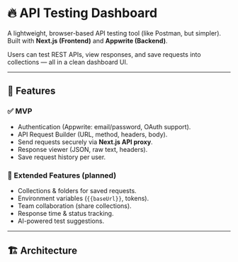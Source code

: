 # 🔥 API Testing Dashboard

A lightweight, browser-based API testing tool (like Postman, but simpler).  
Built with **Next.js (Frontend)** and **Appwrite (Backend)**.

Users can test REST APIs, view responses, and save requests into collections — all in a clean dashboard UI.

---

## 🚀 Features

### ✅ MVP

- Authentication (Appwrite: email/password, OAuth support).
- API Request Builder (URL, method, headers, body).
- Send requests securely via **Next.js API proxy**.
- Response viewer (JSON, raw text, headers).
- Save request history per user.

### 🌟 Extended Features (planned)

- Collections & folders for saved requests.
- Environment variables (`{{baseUrl}}`, tokens).
- Team collaboration (share collections).
- Response time & status tracking.
- AI-powered test suggestions.

---

## 🏗️ Architecture
